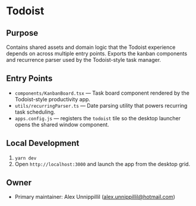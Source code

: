# Todoist

## Purpose
Contains shared assets and domain logic that the Todoist experience depends on across multiple entry points. Exports the kanban components and recurrence parser used by the Todoist-style task manager.

## Entry Points
- `components/KanbanBoard.tsx` — Task board component rendered by the Todoist-style productivity app.
- `utils/recurringParser.ts` — Date parsing utility that powers recurring task scheduling.
- `apps.config.js` — registers the `todoist` tile so the desktop launcher opens the shared window component.

## Local Development
1. `yarn dev`
2. Open `http://localhost:3000` and launch the app from the desktop grid.

## Owner
- Primary maintainer: Alex Unnippillil (alex.unnippillil@hotmail.com)
